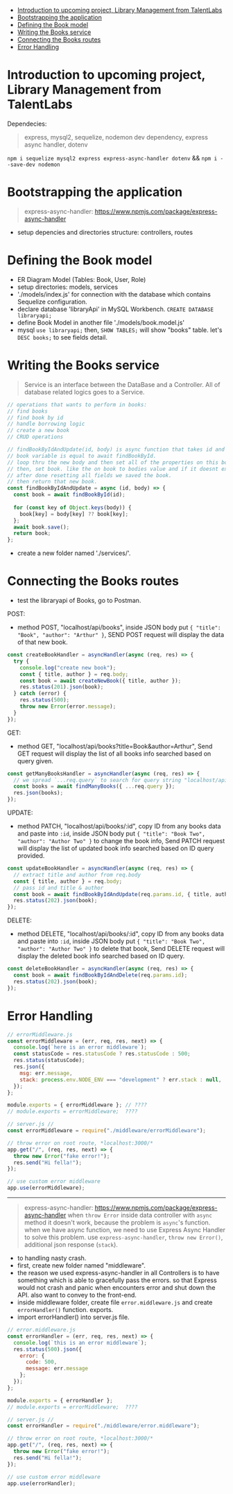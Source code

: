 - [Introduction to upcoming project, Library Management from TalentLabs](#introduction-to-upcoming-project-library-management-from-talentlabs)
- [Bootstrapping the application](#bootstrapping-the-application)
- [Defining the Book model](#defining-the-book-model)
- [Writing the Books service](#writing-the-books-service)
- [Connecting the Books routes](#connecting-the-books-routes)
- [Error Handling](#error-handling)

# Introduction to upcoming project, Library Management from TalentLabs

Dependecies:

> express, mysql2, sequelize, nodemon dev dependency, express async handler, dotenv

`npm i sequelize mysql2 express express-async-handler dotenv` && `npm i --save-dev nodemon`

# Bootstrapping the application

> express-async-handler: https://www.npmjs.com/package/express-async-handler

- setup depencies and directories structure: controllers, routes

# Defining the Book model

- ER Diagram Model (Tables: Book, User, Role)
- setup directories: models, services
- './models/index.js' for connection with the database which contains Sequelize configuration.
- declare database 'libraryApi' in MySQL Workbench. `CREATE DATABASE libraryapi;`
- define Book Model in another file './models/book.model.js'
- mysql `use libraryapi;` then, `SHOW TABLES;` will show "books" table. let's `DESC books;` to see fields detail.

# Writing the Books service

> Service is an interface between the DataBase and a Controller.
> All of database related logics goes to a Service.

```javascript
// operations that wants to perform in books:
// find books
// find book by id
// handle borrowing logic
// create a new book
// CRUD operations


```

```javascript
// findBookByIdAndUpdate(id, body) is async function that takes id and body.
// book variable is equal to await findBookById.
// loop thru the new body and then set all of the properties on this book. `const key of Object.keys(body)` will gives an array of all the keys of the object which contained in body.
// then, set book. like the on book to bodies value and if it doesnt exist we just use book[key]. `??` is nullidge coalescence operator. (ex; if the body contained null values `{ username: null }` which be a bad value). so, instead using null it will go back to whatever was previously being used.
// after done resetting all fields we saved the book.
// then return that new book.
const findBookByIdAndUpdate = async (id, body) => {
  const book = await findBookById(id);
  
  for (const key of Object.keys(body)) {
    book[key] = body[key] ?? book[key];
  };
  await book.save();
  return book;
};
```

- create a new folder named './services/'.

# Connecting the Books routes

- test the libraryapi of Books, go to Postman.

POST:
- method POST, "localhost/api/books", inside JSON body put `{ "title": "Book", "author": "Arthur" }`, SEND POST request will display the data of that new book.
```javascript
const createBookHandler = asyncHandler(async (req, res) => {
  try {
    console.log("create new book");
    const { title, author } = req.body;
    const book = await createNewBook({ title, author });
    res.status(201).json(book);
  } catch (error) {
    res.status(500);
    throw new Error(error.message);
  }
});
```

GET:
- method GET, "localhost/api/books?title=Book&author=Arthur", Send GET request will display the list of all books info searched based on query given.
```javascript
const getManyBooksHandler = asyncHandler(async (req, res) => {
  // we spread `...req.query` to search for query string "localhost/api/books?title=Book&author=Arthur"
  const books = await findManyBooks({ ...req.query });
  res.json(books);
});
```

UPDATE:
- method PATCH, "localhost/api/books/:id", copy ID from any books data and paste into `:id`, inside JSON body put `{ "title": "Book Two", "author": "Author Two" }` to change the book info, Send PATCH request will display the list of updated book info searched based on ID query provided.
```javascript
const updateBookHandler = asyncHandler(async (req, res) => {
  // extract title and author from req.body
  const { title, author } = req.body;
  // pass id and title & author
  const book = await findBookByIdAndUpdate(req.params.id, { title, author });
  res.status(202).json(book);
});
```

DELETE:
- method DELETE, "localhost/api/books/:id", copy ID from any books data and paste into `:id`, inside JSON body put `{ "title": "Book Two", "author": "Author Two" }` to delete that book, Send DELETE request will display the deleted book info searched based on ID query.
```javascript
const deleteBookHandler = asyncHandler(async (req, res) => {
  const book = await findBookByIdAndDelete(req.params.id);
  res.status(202).json(book);
});
```

# Error Handling

```javascript
// errorMiddleware.js
const errorMiddleware = (err, req, res, next) => {
  console.log(`here is an error middleware`);
  const statusCode = res.statusCode ? res.statusCode : 500;
  res.status(statusCode);
  res.json({
    msg: err.message,
    stack: process.env.NODE_ENV === "development" ? err.stack : null,
  });
};

module.exports = { errorMiddleware }; // ????
// module.exports = errorMiddleware;  ????
```

```javascript
// server.js //
const errorMiddleware = require("./middleware/errorMiddleware");

// throw error on root route, *localhost:3000/*
app.get("/", (req, res, next) => {
  throw new Error("fake error!");
  res.send("Hi fella!");
});

// use custom error middleware
app.use(errorMiddleware);
```

---

> express-async-handler: https://www.npmjs.com/package/express-async-handler
> when `throw Error` inside data controller with `async` method it doesn't work, because the problem is `async`'s function. when we have async function, we need to use Express Async Handler to solve this problem.
> use `express-async-handler`, `throw new Error()`, additional json response (`stack`).

- to handling nasty crash.
- first, create new folder named "middleware".
- the reason we used express-async-handler in all Controllers is to have something which is able to gracefully pass the errors. so that Express would not crash and panic when encounters error and shut down the API. also want to convey to the front-end.
- inside middleware folder, create file `error.middleware.js` and create `errorHandler()` function. exports.
- import errorHandler() into server.js file.

```javascript
// error.middleware.js
const errorHandler = (err, req, res, next) => {
  console.log(`this is an error middleware`);
  res.status(500).json({
    error: {
      code: 500,
      message: err.message
    };
  });
};

module.exports = { errorHandler };
// module.exports = errorMiddleware;  ????
```

```javascript
// server.js //
const errorHandler = require("./middleware/error.middleware");

// throw error on root route, *localhost:3000/*
app.get("/", (req, res, next) => {
  throw new Error("fake error!");
  res.send("Hi fella!");
});

// use custom error middleware
app.use(errorHandler);
```